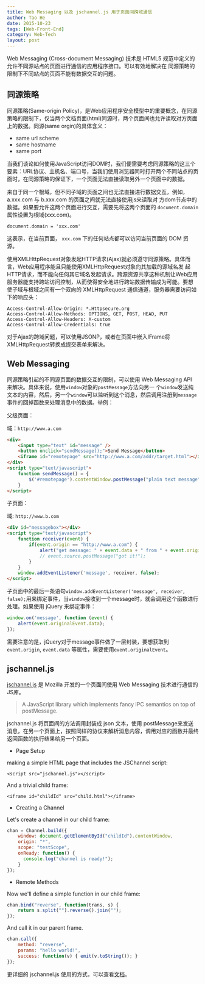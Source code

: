 ```yaml
---
title: Web Messaging 以及 jschannel.js 用于页面间跨域通信
author: Tao He
date: 2015-10-23
tags: [Web-Front-End]
category: Web-Tech
layout: post
---
```


Web Messaging (Cross-document Messaging) 技术是 HTML5 规范中定义的允许不同源站点的页面进行通信的应用程序接口。可以有效地解决在
同源策略的限制下不同站点的页面不能有数据交互的问题。

<!--more-->

同源策略
-------

同源策略(Same-origin Policy)，是Web应用程序安全模型中的重要概念，在同源策略的限制下，仅当两个文档页面(html)同源时，两个页面间也允许读取对方页面上的数据。同源(same orgin)的具体含义：

+ same url scheme
+ same hostname
+ same port

当我们谈论如何使用JavaScript访问DOM时，我们便需要考虑同源策略的这三个要素：URL协议、主机名、端口号，当我们使用浏览器同时打开两个不同站点的页面时，在同源策略的保证下，一个页面无法直接读取另外一个页面中的数据。

来自于同一个根域，但不同子域的页面之间也无法直接进行数据交互，例如，a.xxx.com 与 b.xxx.com 的页面之间就无法直接使用js来读取对
方dom节点中的数据。如果要允许这两个页面进行交互，需要先将这两个页面的 `document.domain` 属性设置为根域(xxx.com)。

    document.domain = 'xxx.com'

这表示，在当前页面， `xxx.com` 下的任何站点都可以访问当前页面的 DOM 资源。

使用XMLHttpRequest对象发起HTTP请求(Ajax)就必须遵守同源策略。具体而言，Web应用程序能且只能使用XMLHttpRequest对象向其加载的源域名发
起HTTP请求，而不能向任何其它域名发起请求。跨源资源共享这种机制让Web应用服务器能支持跨站访问控制，从而使得安全地进行跨站数据传输成为可能。要想
使子域与根域之间有一个双向的 XMLHttpRequest 通信通道，服务器需要访问如下的响应头：

    Access-Control-Allow-Origin: *.Httpsecure.org
    Access-Control-Allow-Methods: OPTIONS, GET, POST, HEAD, PUT
    Access-Control-Allow-Headers: X-custom
    Access-Control-Allow-Credentials: true

对于Ajax的跨域问题，可以使用JSONP，或者在页面中嵌入IFrame将XMLHttpRequest转换成提交表单来解决。

Web Messaging
--------------

同源策略引起的不同源页面的数据交互的限制，可以使用 Web Messaging API 来解决。具体来说，使用`window`对象的`postMessage`方法向另一
个`window`发送纯文本的内容，然后，另一个`window`可以监听到这个消息，然后调用注册到`message`事件的回掉函数来处理消息中的数据。举例：

父级页面：

域：`http://www.a.com`

~~~html
<div>
    <input type="text" id="message" />
    <button onclick="sendMessage();">Send Message</button>
    <iframe id="remotepage" src="http://www.a.com/addr/target.html"></iframe>
</div>
<script type="text/javascript">
    function sendMessage() = {
        $('#remotepage').contentWindow.postMessage("plain text message", "http://www.example.com");
    }
</script>
~~~

子页面：

域: `http://www.b.com`

~~~html
<div id="messagebox"></div>
<script type="text/javascript">
    function receiver(event) {
        if(event.origin == "http://www.a.com") {
            alert("get message: " + event.data + " from " + event.origin + ", source window: " + event.source);
            // event.source.postMessage("got it!");
        }
    }
    window.addEventListener('message', receiver, false);
</script>
~~~

子页面中的最后一条语句`window.addEventListener('message', receiver, false);`用来绑定事件，当`window`接收到一个message时，就会调用这个函数进行处理。如果使用 jQuery 来绑定事件：

~~~javascript
window.on('message', function (event) {
    alert(event.originalEvent.data);
});
~~~

需要注意的是，jQuery对于message事件做了一层封装，要想获取到 `event.origin`, `event.data` 等属性，需要使用`event.originalEvent`。

jschannel.js
------------

[jschannel.js](https://github.com/mozilla/jschannel) 是 Mozilla 开发的一个页面间使用 Web Messaging 技术进行通信的JS库。

> A JavaScript library which implements fancy IPC semantics on top of postMessage.

jschannel.js 将页面间的方法调用封装成 json 文本，使用 postMessage来发送消息，在另一个页面上，按照同样的协议来解析消息内容，调用对应的函数并最终返回函数的执行结果给另一个页面。

+ Page Setup

making a simple HTML page that includes the JSChannel script:

    <script src="jschannel.js"></script>

And a trivial child frame:

    <iframe id="childId" src="child.html"></iframe>

+ Creating a Channel

Let's create a channel in our child frame:

~~~javascript
chan = Channel.build({
    window: document.getElementById("childId").contentWindow,
    origin: "*",
    scope: "testScope",
    onReady: function() {
      console.log("channel is ready!");
    }
});
~~~

+ Remote Methods

Now we'll define a simple function in our child frame:

~~~javascript
chan.bind("reverse", function(trans, s) {
    return s.split("").reverse().join("");
});
~~~

And call it in our parent frame.

~~~javascript
chan.call({
    method: "reverse",
    params: "hello world!",
    success: function(v) { emit(v.toString()); }
});
~~~

更详细的 jschannel.js 使用的方式，可以查看[文档](http://mozilla.github.io/jschannel/docs)。

